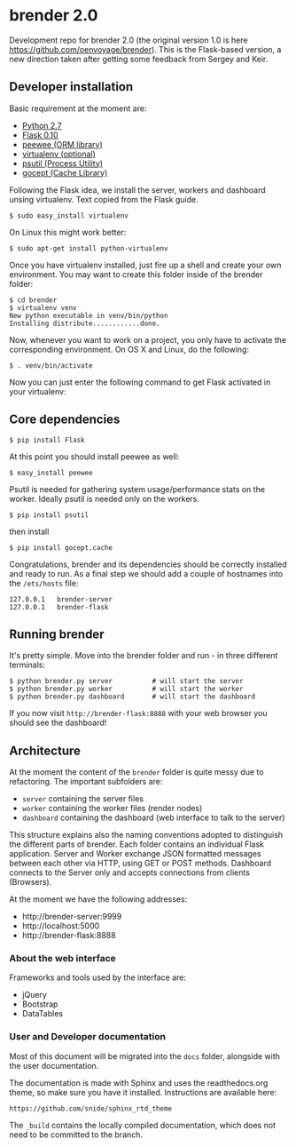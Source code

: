 # brender 2.0


Development repo for brender 2.0 (the original version 1.0 is here https://github.com/oenvoyage/brender). This is the Flask-based version, a new direction taken after getting some feedback from Sergey and Keir.

## Developer installation
Basic requirement at the moment are:

* [Python 2.7](http://www.python.org/download/releases/2.7/)
* [Flask 0.10](https://pypi.python.org/pypi/Flask/0.10.1)
* [peewee (ORM library)](https://pypi.python.org/pypi/peewee/2.1.5)
* [virtualenv (optional)]()
* [psutil (Process Utility)](https://pypi.python.org/pypi/psutil/1.1.3)
* [gocept (Cache Library)](https://pypi.python.org/pypi/gocept.cache/0.6.1)

Following the Flask idea, we install the server, workers and dashboard unsing virtualenv. Text copied from the Flask guide.

```
$ sudo easy_install virtualenv
```
On Linux this might work better:

```
$ sudo apt-get install python-virtualenv
```

Once you have virtualenv installed, just fire up a shell and create your own environment. You may want to create this folder inside of the brender folder:

```
$ cd brender
$ virtualenv venv
New python executable in venv/bin/python
Installing distribute............done.
```

Now, whenever you want to work on a project, you only have to activate the corresponding environment. On OS X and Linux, do the following:

```
$ . venv/bin/activate
```

Now you can just enter the following command to get Flask activated in your virtualenv:

## Core dependencies

```
$ pip install Flask
```

At this point you should install peewee as well:

```
$ easy_install peewee
```
Psutil is needed for gathering system usage/performance stats on the worker. Ideally psutil is needed only on the workers.

```
$ pip install psutil
```
then install

```
$ pip install gocept.cache
```

Congratulations, brender and its dependencies should be correctly installed and ready to run. As a final step we should add a couple of hostnames into the `/ets/hosts` file:

```
127.0.0.1	brender-server
127.0.0.1	brender-flask
```

## Running brender
It's pretty simple. Move into the brender folder and run - in three different terminals:

```
$ python brender.py server  		# will start the server
$ python brender.py worker			# will start the worker
$ python brender.py dashboard		# will start the dashboard
```

If you now visit `http://brender-flask:8888` with your web browser you should see the dashboard!

## Architecture
At the moment the content of the `brender` folder is quite messy due to refactoring. The important subfolders are:

* `server` containing the server files
* `worker` containing the worker files (render nodes)
* `dashboard` containing the dashboard (web interface to talk to the server)

This structure explains also the naming conventions adopted to distinguish the different parts of brender.
Each folder contains an individual Flask application. Server and Worker exchange JSON formatted messages between each other via HTTP, using GET or POST methods.
Dashboard connects to the Server only and accepts connections from clients (Browsers).

At the moment we have the following addresses:

* http://brender-server:9999
* http://localhost:5000
* http://brender-flask:8888


### About the web interface
Frameworks and tools used by the interface are:

* jQuery
* Bootstrap
* DataTables

### User and Developer documentation
Most of this document will be migrated into the `docs` folder, alongside with the user documentation.

The documentation is made with Sphinx and uses the readthedocs.org theme, so make sure you have it installed. Instructions are available here:

`https://github.com/snide/sphinx_rtd_theme`

The `_build` contains the locally compiled documentation, which does not need to be committed to the branch.




